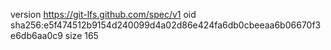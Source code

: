 version https://git-lfs.github.com/spec/v1
oid sha256:e5f474512b9154d240099d4a02d86e424fa6db0cbeeaa6b06670f3e6db6aa0c9
size 165
